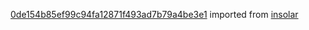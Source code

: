 [0de154b85ef99c94fa12871f493ad7b79a4be3e1](https://github.com/insolar/insolar/commit/0de154b85ef99c94fa12871f493ad7b79a4be3e1) imported from [insolar](https://github.com/insolar/insolar)
